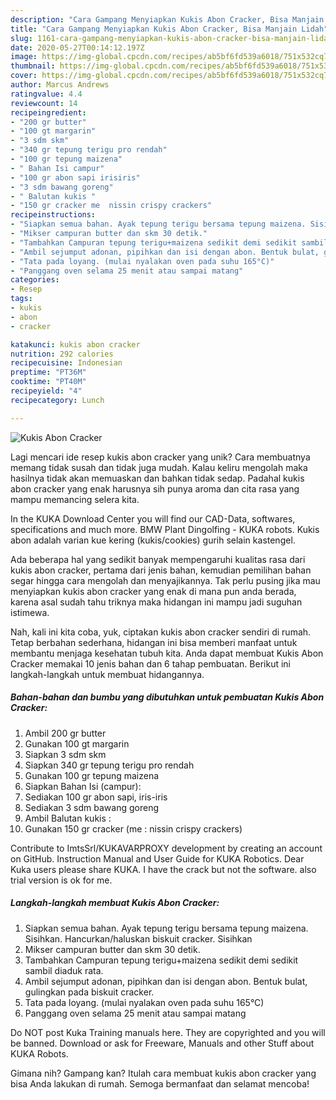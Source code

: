 ```yaml
---
description: "Cara Gampang Menyiapkan Kukis Abon Cracker, Bisa Manjain Lidah"
title: "Cara Gampang Menyiapkan Kukis Abon Cracker, Bisa Manjain Lidah"
slug: 1161-cara-gampang-menyiapkan-kukis-abon-cracker-bisa-manjain-lidah
date: 2020-05-27T00:14:12.197Z
image: https://img-global.cpcdn.com/recipes/ab5bf6fd539a6018/751x532cq70/kukis-abon-cracker-foto-resep-utama.jpg
thumbnail: https://img-global.cpcdn.com/recipes/ab5bf6fd539a6018/751x532cq70/kukis-abon-cracker-foto-resep-utama.jpg
cover: https://img-global.cpcdn.com/recipes/ab5bf6fd539a6018/751x532cq70/kukis-abon-cracker-foto-resep-utama.jpg
author: Marcus Andrews
ratingvalue: 4.4
reviewcount: 14
recipeingredient:
- "200 gr butter"
- "100 gt margarin"
- "3 sdm skm"
- "340 gr tepung terigu pro rendah"
- "100 gr tepung maizena"
- " Bahan Isi campur"
- "100 gr abon sapi irisiris"
- "3 sdm bawang goreng"
- " Balutan kukis "
- "150 gr cracker me  nissin crispy crackers"
recipeinstructions:
- "Siapkan semua bahan. Ayak tepung terigu bersama tepung maizena. Sisihkan. Hancurkan/haluskan biskuit cracker. Sisihkan"
- "Mikser campuran butter dan skm 30 detik."
- "Tambahkan Campuran tepung terigu+maizena sedikit demi sedikit sambil diaduk rata."
- "Ambil sejumput adonan, pipihkan dan isi dengan abon. Bentuk bulat, gulingkan pada biskuit cracker."
- "Tata pada loyang. (mulai nyalakan oven pada suhu 165°C)"
- "Panggang oven selama 25 menit atau sampai matang"
categories:
- Resep
tags:
- kukis
- abon
- cracker

katakunci: kukis abon cracker 
nutrition: 292 calories
recipecuisine: Indonesian
preptime: "PT36M"
cooktime: "PT40M"
recipeyield: "4"
recipecategory: Lunch

---
```



![Kukis Abon Cracker](https://img-global.cpcdn.com/recipes/ab5bf6fd539a6018/751x532cq70/kukis-abon-cracker-foto-resep-utama.jpg)

Lagi mencari ide resep kukis abon cracker yang unik? Cara membuatnya memang tidak susah dan tidak juga mudah. Kalau keliru mengolah maka hasilnya tidak akan memuaskan dan bahkan tidak sedap. Padahal kukis abon cracker yang enak harusnya sih punya aroma dan cita rasa yang mampu memancing selera kita.

In the KUKA Download Center you will find our CAD-Data, softwares, specifications and much more. BMW Plant Dingolfing - KUKA robots. Kukis abon adalah varian kue kering (kukis/cookies) gurih selain kastengel.

Ada beberapa hal yang sedikit banyak mempengaruhi kualitas rasa dari kukis abon cracker, pertama dari jenis bahan, kemudian pemilihan bahan segar hingga cara mengolah dan menyajikannya. Tak perlu pusing jika mau menyiapkan kukis abon cracker yang enak di mana pun anda berada, karena asal sudah tahu triknya maka hidangan ini mampu jadi suguhan istimewa.


Nah, kali ini kita coba, yuk, ciptakan kukis abon cracker sendiri di rumah. Tetap berbahan sederhana, hidangan ini bisa memberi manfaat untuk membantu menjaga kesehatan tubuh kita. Anda dapat membuat Kukis Abon Cracker memakai 10 jenis bahan dan 6 tahap pembuatan. Berikut ini langkah-langkah untuk membuat hidangannya.

<!--inarticleads1-->

##### Bahan-bahan dan bumbu yang dibutuhkan untuk pembuatan Kukis Abon Cracker:

1. Ambil 200 gr butter
1. Gunakan 100 gt margarin
1. Siapkan 3 sdm skm
1. Siapkan 340 gr tepung terigu pro rendah
1. Gunakan 100 gr tepung maizena
1. Siapkan  Bahan Isi (campur):
1. Sediakan 100 gr abon sapi, iris-iris
1. Sediakan 3 sdm bawang goreng
1. Ambil  Balutan kukis :
1. Gunakan 150 gr cracker (me : nissin crispy crackers)


Contribute to ImtsSrl/KUKAVARPROXY development by creating an account on GitHub. Instruction Manual and User Guide for KUKA Robotics. Dear Kuka users please share KUKA. I have the crack but not the software. also trial version is ok for me. 

<!--inarticleads2-->

##### Langkah-langkah membuat Kukis Abon Cracker:

1. Siapkan semua bahan. Ayak tepung terigu bersama tepung maizena. Sisihkan. Hancurkan/haluskan biskuit cracker. Sisihkan
1. Mikser campuran butter dan skm 30 detik.
1. Tambahkan Campuran tepung terigu+maizena sedikit demi sedikit sambil diaduk rata.
1. Ambil sejumput adonan, pipihkan dan isi dengan abon. Bentuk bulat, gulingkan pada biskuit cracker.
1. Tata pada loyang. (mulai nyalakan oven pada suhu 165°C)
1. Panggang oven selama 25 menit atau sampai matang


Do NOT post Kuka Training manuals here. They are copyrighted and you will be banned. Download or ask for Freeware, Manuals and other Stuff about KUKA Robots. 

Gimana nih? Gampang kan? Itulah cara membuat kukis abon cracker yang bisa Anda lakukan di rumah. Semoga bermanfaat dan selamat mencoba!
